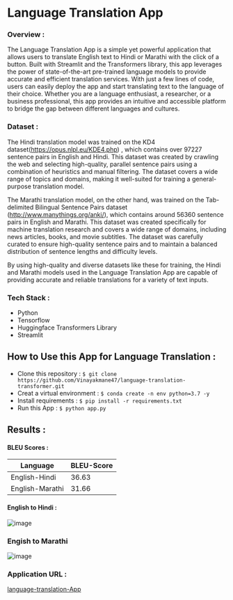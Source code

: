 # Language Translation App 

### Overview : 
The Language Translation App is a simple yet powerful application that allows users to translate English text to Hindi or Marathi with the click of a button. Built with Streamlit and the Transformers library, this app leverages the power of state-of-the-art pre-trained language models to provide accurate and efficient translation services. With just a few lines of code, users can easily deploy the app and start translating text to the language of their choice. Whether you are a language enthusiast, a researcher, or a business professional, this app provides an intuitive and accessible platform to bridge the gap between different languages and cultures.

### Dataset : 

The Hindi translation model was trained on the KD4 dataset(https://opus.nlpl.eu/KDE4.php) , which contains over 97227 sentence pairs in English and Hindi. This dataset was created by crawling the web and selecting high-quality, parallel sentence pairs using a combination of heuristics and manual filtering. The dataset covers a wide range of topics and domains, making it well-suited for training a general-purpose translation model.

The Marathi translation model, on the other hand, was trained on the Tab-delimited Bilingual Sentence Pairs dataset (http://www.manythings.org/anki/), which contains around 56360 sentence pairs in English and Marathi. This dataset was created specifically for machine translation research and covers a wide range of domains, including news articles, books, and movie subtitles. The dataset was carefully curated to ensure high-quality sentence pairs and to maintain a balanced distribution of sentence lengths and difficulty levels.

By using high-quality and diverse datasets like these for training, the Hindi and Marathi models used in the Language Translation App are capable of providing accurate and reliable translations for a variety of text inputs.


### Tech Stack : 
- Python 
- Tensorflow 
- Huggingface Transformers Library 
- Streamlit 



## How to Use this App for Language Translation : 

- Clone this repository : `$ git clone https://github.com/Vinayakmane47/language-translation-transformer.git`
- Creat a virtual environment : `$ conda create -n env python=3.7 -y`
- Install requirements    : `$ pip install -r requirements.txt` 
- Run this App : `$ python app.py` 


## Results : 
#### BLEU Scores : 

| Language | BLEU-Score             |
| --------------- | --------------- |
| English-Hindi   | 36.63           |
| English-Marathi  | 31.66          |



#### English to Hindi : 
![image](https://user-images.githubusercontent.com/103372852/236200498-2a6021f0-7ab6-4401-bb3a-06c22469df52.png)

### Engish to Marathi 
![image](https://user-images.githubusercontent.com/103372852/236200603-5441d059-cca5-4255-9429-7648a0546dc6.png)


### Application URL : 
[language-translation-App](https://huggingface.co/spaces/VinayakMane47/Language-Translation)



